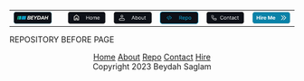 <div align="center">
    <!-- HEADER MENU -->
    <table style="width: 100%;">
        <tr>
            <td><a href="https://github.com/beydah"><img src="https://raw.githubusercontent.com/beydah/asset/main/logo/beydah_colorful_white.png" align="left" style="width: 100%;"  alt="Beydah Logo"></a></td>
            <td></td>
            <td><a href="https://github.com/beydah"><img src="https://raw.githubusercontent.com/beydah/asset/main/button/home_off.png" align="right" style="width: 100%;"  alt="Home Button"></a></td>
            <td><a href="https://github.com/beydah/asset/blob/main/file/profile/about.md"><img src="https://raw.githubusercontent.com/beydah/asset/main/button/about_off.png" align="right" style="width: 100%;"  alt="About Button"></a></td>
            <td><a href="https://github.com/beydah/asset/blob/main/file/profile/experience.md"><img src="https://raw.githubusercontent.com/beydah/asset/main/button/repo_on.png" align="right" style="width: 100%;"  alt="Repo Button"></a></td>
            <td><a href="https://github.com/beydah/asset/blob/main/file/profile/contact.md"><img src="https://raw.githubusercontent.com/beydah/asset/main/button/contact_off.png" align="right" style="width: 100%;"  alt="Contact Button"></a></td>
            <td><a href="https://github.com/beydah/asset/blob/main/file/profile/contact.md"><img src="https://raw.githubusercontent.com/beydah/asset/main/button/hire_focus.png" align="right" style="width: 100%;"  alt="Hire Button"></a></td>
        </tr>
    </table>
</div>

REPOSITORY BEFORE PAGE

<div align="center">
    <!-- FOOTER MENU -->
    <tr>
        <td></td>
        <td><a href="https://github.com/beydah">Home</a></td>
        <td><a href="https://github.com/beydah/asset/blob/main/file/profile/about.md">About</a></td>
        <td><a href="https://github.com/beydah/asset/blob/main/file/profile/experience.md">Repo</a></td>
        <td><a href="https://github.com/beydah/asset/blob/main/file/profile/contact.md">Contact</a></td>
        <td><a href="https://github.com/beydah/asset/blob/main/file/profile/contact.md">Hire</a></td>
        <td></td>
    </tr></br>
    Copyright 2023 Beydah Saglam
</div>
